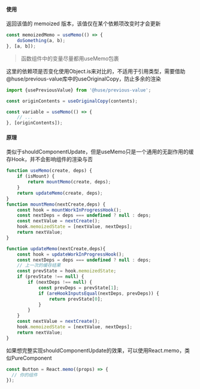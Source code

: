 #### 使用

返回该值的 memoized 版本，该值仅在某个依赖项改变时才会更新

```js
const memoizedMemo = useMemo(() => {
    doSomething(a, b);
}, [a, b]);
```

> 函数组件中的变量尽量都用useMemo包裹

这里的依赖项是否变化使用Object.is来对比的，不适用于引用类型，需要借助@huse/previous-value库中的useOriginalCopy，防止多余的渲染

```js
import {usePreviousValue} from '@huse/previous-value';

const originContents = useOriginalCopy(contents);

const variable = useMemo(() => {
    // ...
}, [originContents]);
```

#### 原理

类似于shouldComponentUpdate，但是useMemo只是一个通用的无副作用的缓存Hook，并不会影响组件的渲染与否

```js
function useMemo(create, deps) {
    if (isMount) {
        return mountMemo(create, deps);
    }
    return updateMemo(create, deps);
}
function mountMemo(nextCreate,deps) {
    const hook = mountWorkInProgressHook();
    const nextDeps = deps === undefined ? null : deps;
    const nextValue = nextCreate();
    hook.memoizedState = [nextValue, nextDeps];
    return nextValue;
}

function updateMemo(nextCreate,deps){
    const hook = updateWorkInProgressHook();
    const nextDeps = deps === undefined ? null : deps;
    // 上一次的缓存结果
    const prevState = hook.memoizedState;
    if (prevState !== null) {
        if (nextDeps !== null) {
            const prevDeps = prevState[1];
            if (areHookInputsEqual(nextDeps, prevDeps)) {
                return prevState[0];
            }
        }
    }
    const nextValue = nextCreate();
    hook.memoizedState = [nextValue, nextDeps];
    return nextValue;
}
```

如果想完整实现shouldComponentUpdate的效果，可以使用React.memo，类似PureComponent

```js
const Button = React.memo((props) => {
  // 你的组件
});
```